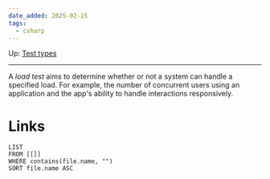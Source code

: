 ```yaml
---
date_added: 2025-02-15
tags:
  - csharp
---
```

Up: [Test types](Test%20types.md)
___
 A _load test_ aims to determine whether or not a system can handle a specified load. For example, the number of concurrent users using an application and the app's ability to handle interactions responsively.
# Links
```dataview
LIST
FROM [[]]
WHERE contains(file.name, "")
SORT file.name ASC
```
